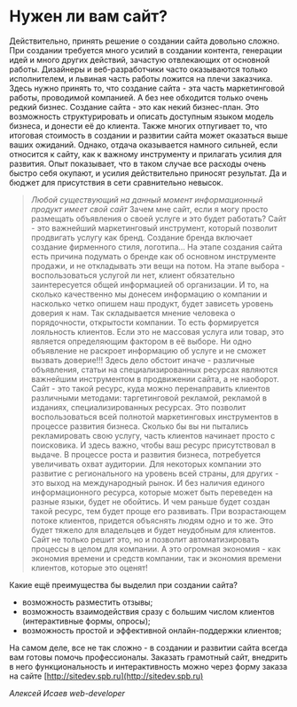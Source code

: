 # Нужен ли вам сайт?

Действительно, принять решение о создании сайта довольно сложно.  При создании требуется много усилий в создании контента, генерации идей и много других действий, зачастую отвлекающих от основной работы. Дизайнеры и веб-разработчики часто оказываются только исполнителем, и львиная часть работы ложится на плечи заказчика.
Здесь нужно принять то, что создание сайта - эта часть маркетинговой работы, проводимой  компанией. А без нее обходится только очень редкий бизнес. Создание сайта - это как некий бизнес-план. Это возможность структурировать и описать доступным языком модель бизнеса, и донести её до клиента.
Также многих отпугивает то, что итоговая стоимость в создании и развитии сайта может оказаться выше ваших ожиданий.  Однако, отдача оказывается намного сильней, если относится к сайту, как к важному инструменту и прилагать усилия для развития. Опыт показывает, что в таком случае все расходы очень быстро себя окупают, и усилия действительно приносят результат. Да и бюджет для присутствия в сети сравнительно невысок.
> *Любой существующий на данный момент информационный продукт имеет свой сайт*
Зачем мне сайт, если я могу просто размещать объявления о своей услуге и это будет работать?
Сайт - это важнейший маркетинговый инструмент, который позволит продвигать услугу как бренд. Создание бренда включает создание фирменного стиля, логотипа... На этапе создания сайта есть причина подумать о бренде как об основном инструменте продажи, и не откладывать эти вещи на потом. 
На этапе выбора - воспользоваться услугой ли нет, клиент обязательно заинтересуется общей информацией об организации. И то, на сколько качественно мы донесем информацию о компании и насколько четко опишем наш продукт, будет зависеть уровень доверия к нам. Так складывается мнение человека о порядочности, открытости компании. То есть формируется лояльность клиентов. Если это не массовая услуга или товар, это является определяющим фактором в её выборе.
Ни одно объявление не раскроет информацию об услуге и не сможет вызвать доверие!!!
Здесь дело обстоит иначе - различные объявления, статьи на специализированных ресурсах являются важнейшим инструментом в продвижении сайта, а не наоборот.  Сайт -   это такой ресурс, куда можно перенаправить клиентов различными методами:  таргетинговой рекламой, рекламой в изданиях, специализированных ресурсах. Это позволит воспользоваться всей полнотой маркетинговых инструментов в процессе развития бизнеса.
Сколько бы вы ни пытались рекламировать свою услугу, часть клиентов начинает просто с поисковика. И здесь важно, чтобы ваш ресурс присутствовал в выдаче. 
В процессе роста и развития бизнеса, потребуется увеличивать охват аудитории. Для некоторых компании  это развитие с регионального на уровень всей страны, для других - это выход на международный  рынок. И без наличия единого информационного ресурса, которые может быть переведен на разные языки, будет не обойтись.
И чем раньше будет создан такой ресурс, тем будет проще его развивать.
При возрастающем потоке клиентов, придется объяснять людям одно и то же. Это будет тяжело для владельцев и будет неудобным для клиентов. Сайт не только решит это, но и позволит автоматизировать процессы в целом для компании. А это огромная экономия -  как экономия времени и средств компании, так и экономия времени клиентов, которые это оценят!

Какие ещё преимущества бы выделил при создании сайта?
- возможность разместить отзывы;
- возможность взаимодействия сразу с большим числом клиентов (интерактивные формы, опросы);
-  возможность простой и эффективной онлайн-поддержки  клиентов; 

На самом деле, все не так сложно -  в создании и развитии сайта всегда вам готовы помочь профессионалы.  Заказать грамотный сайт, внедрить в него функциональность и интерактивность можно через форму заказа на сайте  [http://sitedev.spb.ru](http://sitedev.spb.ru)


*Алексей Исаев*
*web-developer*


